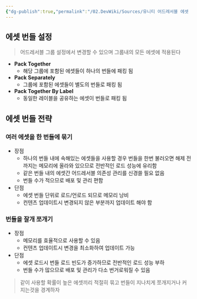```yaml
---
{"dg-publish":true,"permalink":"/02.DevWiki/Sources/유니티 어드레서블 에셋 번들과 관리 전략/","noteIcon":""}
---
```


## 에셋 번들 설정

> 어드레서블 그룹 설정에서 변경할 수 있으며 그룹내의 모든 에셋에 적용된다

- **Pack Together**
    - 해당 그룹에 포함된 에셋들이 하나의 번들에 패킹 됨
- **Pack Separately**
    - 그룹에 포함된 에셋들이 별도의 번들로 패킹 됨
- **Pack Together By Label**
    - 동일한 레이블을 공유하는 에셋이 번들로 패킹 됨

## 에셋 번들 전략

### 여러 에셋을 한 번들에 묶기

- 장점
    - 하나의 번들 내에 속해있는 에셋들을 사용할 경우 번들을 한번 불러오면 해제 전까지는 메모리에 올라와 있으므로 전반적인 로드 성능에 유리함
    - 같은 번들 내의 에셋간 어드레서블 의존성 관리를 신경쓸 필요 없음
    - 번들 수가 적으므로 배포 및 관리 편함
- 단점
    - 에셋 번들 단위로 로드/언로드 되므로 메모리 낭비
    - 컨텐츠 업데이트시 변경되지 않은 부분까지 업데이트 해야 함

### 번들을 잘개 쪼개기

- 장점
    - 메모리를 효율적으로 사용할 수 있음
    - 컨텐츠 업데이트시 변경을 최소화하여 업데이트 가능
- 단점
    - 에셋 로드시 번들 로드 빈도가 증가하므로 전반적인 로드 성능 부하
    - 번들 수가 많으므로 배포 및 관리가 다소 번거로워질 수 있음

> 같이 사용할 확률이 높은 에셋끼리 적절히 묶고 번들이 지나치게 쪼개지거나 커지는것을 경계하자